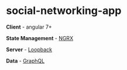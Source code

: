 # social-networking-app

**Client** - angular 7+

**State Management** - [NGRX](https://ngrx.io/)

**Server** - [Loopback](https://v4.loopback.io)

**Data** - [GraphQL](https://graphql.org/)
